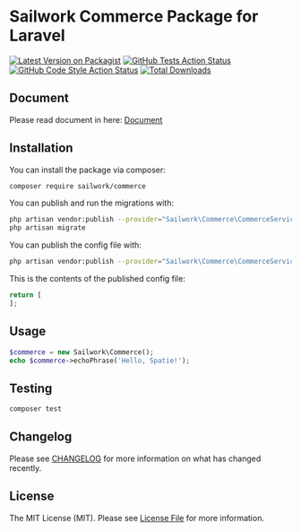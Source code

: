 # Sailwork Commerce Package for Laravel

[![Latest Version on Packagist](https://img.shields.io/packagist/v/sailwork/commerce.svg?style=flat-square)](https://packagist.org/packages/sailwork/commerce)
[![GitHub Tests Action Status](https://img.shields.io/github/workflow/status/sailwork/commerce/run-tests?label=tests)](https://github.com/sailwork/commerce/actions?query=workflow%3Arun-tests+branch%3Amaster)
[![GitHub Code Style Action Status](https://img.shields.io/github/workflow/status/sailwork/commerce/Check%20&%20fix%20styling?label=code%20style)](https://github.com/sailwork/commerce/actions?query=workflow%3A"Check+%26+fix+styling"+branch%3Amaster)
[![Total Downloads](https://img.shields.io/packagist/dt/sailwork/commerce.svg?style=flat-square)](https://packagist.org/packages/sailwork/commerce)

## Document
Please read document in here: [Document](DOCUMENT.MD)

## Installation

You can install the package via composer:

```bash
composer require sailwork/commerce
```

You can publish and run the migrations with:

```bash
php artisan vendor:publish --provider="Sailwork\Commerce\CommerceServiceProvider" --tag="commerce-migrations"
php artisan migrate
```

You can publish the config file with:
```bash
php artisan vendor:publish --provider="Sailwork\Commerce\CommerceServiceProvider" --tag="commerce-config"
```

This is the contents of the published config file:

```php
return [
];
```

## Usage

```php
$commerce = new Sailwork\Commerce();
echo $commerce->echoPhrase('Hello, Spatie!');
```

## Testing

```bash
composer test
```

## Changelog

Please see [CHANGELOG](CHANGELOG.md) for more information on what has changed recently.

## License

The MIT License (MIT). Please see [License File](LICENSE.md) for more information.
